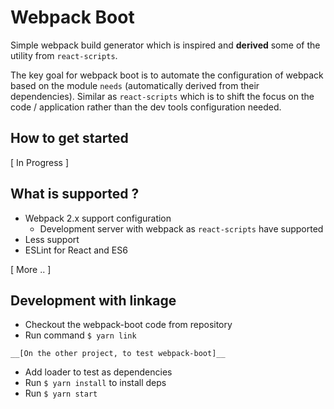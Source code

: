 # Webpack Boot 

Simple webpack build generator which is inspired and __derived__ some of the utility from `react-scripts`. 

The key goal for webpack boot is to automate the configuration of webpack based on the module `needs` (automatically derived from their dependencies). Similar as `react-scripts` which is to shift the focus on the code / application rather than the dev tools configuration needed. 

## How to get started 
[ In Progress ]

## What is supported ?
* Webpack 2.x support configuration
    * Development server with webpack as `react-scripts` have supported
* Less support
* ESLint for React and ES6

[ More .. ]

## Development with linkage
* Checkout the webpack-boot code from repository
* Run command `$ yarn link`

`__[On the other project, to test webpack-boot]__`

* Add loader to test as dependencies
* Run `$ yarn install` to install deps
* Run `$ yarn start`

